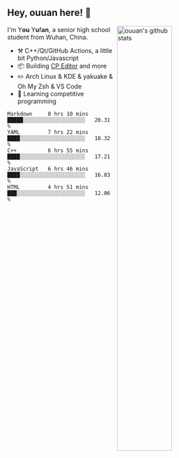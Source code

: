 ## Hey, ouuan here! :wave:

<img align="right" alt="ouuan's github stats" width="50%" src="https://github-readme-stats.vercel.app/api?username=ouuan&show_icons=true">

I'm Y**ou** Y**u**f**an**, a senior high school student from Wuhan, China.

-   :hammer_and_pick: C++/Qt/GitHub Actions, a little bit Python/Javascript
-   :package: Building [CP Editor](https://github.com/cpeditor/cpeditor) and more
-   :pencil2: Arch Linux & KDE & yakuake & Oh My Zsh & VS Code
-   :seedling: Learning competitive programming

<!--START_SECTION:waka-->
```text
Markdown     8 hrs 10 mins   █████░░░░░░░░░░░░░░░░░░░░   20.31 % 
YAML         7 hrs 22 mins   ████░░░░░░░░░░░░░░░░░░░░░   18.32 % 
C++          6 hrs 55 mins   ████░░░░░░░░░░░░░░░░░░░░░   17.21 % 
JavaScript   6 hrs 46 mins   ████░░░░░░░░░░░░░░░░░░░░░   16.83 % 
HTML         4 hrs 51 mins   ███░░░░░░░░░░░░░░░░░░░░░░   12.06 %
```
<!--END_SECTION:waka-->
